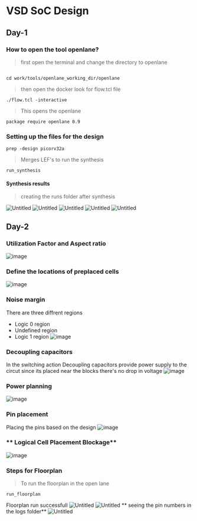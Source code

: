 # VSD SoC Design

## **Day-1**
### **How to open the tool openlane?**

> first open the terminal and change the directory to openlane
```

cd work/tools/openlane_working_dir/openlane

```
> then open the docker look for flow.tcl file
```
./flow.tcl -interactive
```

> This opens the openlane
```
package require openlane 0.9
```

### **Setting up the files for the design**
```
prep -design picorv32a
```
> Merges LEF's
> to run the synthesis
```
run_synthesis
```
#### **Synthesis results**
> creating the runs folder after synthesis

![Untitled](https://github.com/user-attachments/assets/de6b0291-73e5-45c6-ba64-08579f08363a)
![Untitled](https://github.com/user-attachments/assets/d0192cef-6b3c-44ad-bd07-ee256074ffe2)
![Untitled](https://github.com/user-attachments/assets/9989c3b9-c971-466e-8600-8699019d4b14)
![Untitled](https://github.com/user-attachments/assets/32e27963-1aad-4c5a-a337-a88582eef55a)
![Untitled](https://github.com/user-attachments/assets/47c72f8b-1673-42d5-b797-671b06aaefed)

## **Day-2**

### **Utilization Factor and Aspect ratio**
![image](https://github.com/user-attachments/assets/73c3b921-22f4-4b2f-b37e-ca2100032e5e)
### **Define the locations of preplaced cells**
![image](https://github.com/user-attachments/assets/da46511d-b5a5-44f2-bcf6-e67ea5a34344)
### **Noise margin**
There are three diffrent regions 
- Logic 0 region
- Undefined region
- Logic 1 region
  ![image](https://github.com/user-attachments/assets/decf9f30-1b71-4e63-9a4f-4fde78debd8b)
### **Decoupling capacitors**
In the switching action Decoupling capacitors provide power supply to the circut since its placed near the blocks there's no drop in voltage
![image](https://github.com/user-attachments/assets/e7689c9d-26dc-42b1-a626-b3f57abe14b0)
### **Power planning**
![image](https://github.com/user-attachments/assets/8df94da6-0ff2-4491-a6b6-20e477e9a77a)
### **Pin placement**
Placing the pins based on the design
![image](https://github.com/user-attachments/assets/68f11e46-a18c-4783-9ee5-355c78a7b9e6)
### ** Logical Cell Placement Blockage**
![image](https://github.com/user-attachments/assets/32238319-a369-4c56-bcf6-bae0b22452f1)
### **Steps for Floorplan**
> To run the floorplan in the open lane
```
run_floorplan
```
Floorplan run successfull
![Untitled](https://github.com/user-attachments/assets/37482254-04ea-4317-902b-089240987eb1)
![Untitled](https://github.com/user-attachments/assets/224e8f0e-e290-4957-bea3-961866886902)
** seeing the pin numbers in the logs folder**
![Untitled](https://github.com/user-attachments/assets/18abc057-6af3-4719-b25e-58bdc2f7f3f0)







